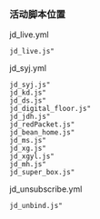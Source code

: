 ### 活动脚本位置
jd_live.yml
```
jd_live.js"
```
jd_syj.yml
```
jd_syj.js"
jd_kd.js"
jd_ds.js"
jd_digital_floor.js"
jd_jdh.js"
jd_redPacket.js"
jd_bean_home.js"
jd_ms.js"
jd_xg.js"
jd_xgyl.js"
jd_mh.js"
jd_super_box.js"
```
jd_unsubscribe.yml
```
jd_unbind.js"
```
